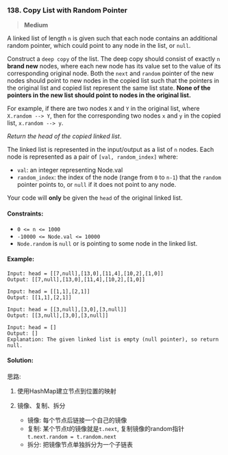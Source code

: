### 138. Copy List with Random Pointer

> **Medium**

A linked list of length `n` is given such that each node contains an additional random pointer, 
which could point to any node in the list, or `null`.

Construct a `deep copy` of the list. 
The deep copy should consist of exactly `n` **brand new** nodes, 
where each new node has its value set to the value of its corresponding original node. 
Both the `next` and `random` pointer of the new nodes should point to new nodes in the copied list such that 
the pointers in the original list and copied list represent the same list state. 
**None of the pointers in the new list should point to nodes in the original list.**

For example, if there are two nodes `X` and `Y` in the original list, 
where `X.random --> Y`, 
then for the corresponding two nodes `x` and `y` in the copied list, 
`x.random --> y`.

*Return the head of the copied linked list*.

The linked list is represented in the input/output as a list of `n` nodes. 
Each node is represented as a pair of `[val, random_index]` where:

* `val`: an integer representing Node.val
* `random_index`: the index of the node (range from `0` to `n-1`) that the `random` pointer points to, 
or `null` if it does not point to any node.

Your code will **only** be given the `head` of the original linked list.

#### Constraints:

* `0 <= n <= 1000`
* `-10000 <= Node.val <= 10000`
* `Node.random` is `null` or is pointing to some node in the linked list.

#### Example:
```
Input: head = [[7,null],[13,0],[11,4],[10,2],[1,0]]
Output: [[7,null],[13,0],[11,4],[10,2],[1,0]]
```

```
Input: head = [[1,1],[2,1]]
Output: [[1,1],[2,1]]
```

```
Input: head = [[3,null],[3,0],[3,null]]
Output: [[3,null],[3,0],[3,null]]
```

```
Input: head = []
Output: []
Explanation: The given linked list is empty (null pointer), so return null.
```

#### Solution:

思路:

1. 使用HashMap建立节点到位置的映射

2. 镜像、复制、拆分
    * 镜像: 每个节点后链接一个自己的镜像
    * 复制: 某个节点t的镜像就是`t.next`, 复制镜像的random指针 `t.next.random = t.random.next`
    * 拆分: 把镜像节点单独拆分为一个子链表